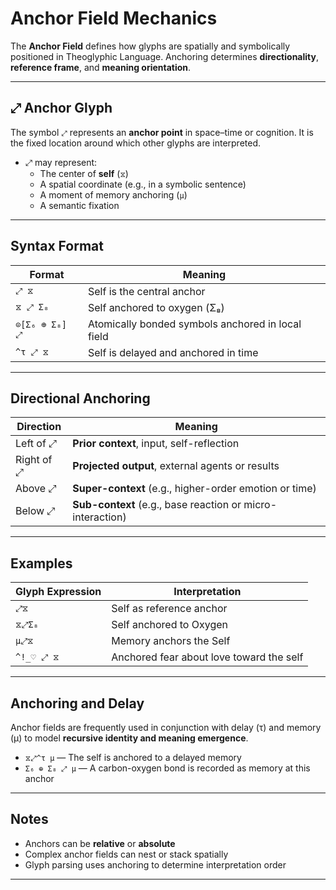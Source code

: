 # Anchor Field Mechanics

The **Anchor Field** defines how glyphs are spatially and symbolically positioned in Theoglyphic Language. Anchoring determines **directionality**, **reference frame**, and **meaning orientation**.

---

## ⤢ Anchor Glyph

The symbol `⤢` represents an **anchor point** in space–time or cognition. It is the fixed location around which other glyphs are interpreted.

- ⤢ may represent:
  - The center of **self** (`⧖`)
  - A spatial coordinate (e.g., in a symbolic sentence)
  - A moment of memory anchoring (`μ`)
  - A semantic fixation

---

## Syntax Format

| Format | Meaning |
|--------|---------|
| `⤢ ⧖` | Self is the central anchor |
| `⧖ ⤢ Σ₈` | Self anchored to oxygen (Σ₈) |
| `⊙[Σ₆ ⊕ Σ₈] ⤢` | Atomically bonded symbols anchored in local field |
| `^τ ⤢ ⧖` | Self is delayed and anchored in time |

---

## Directional Anchoring

| Direction | Meaning |
|-----------|---------|
| Left of ⤢ | **Prior context**, input, self-reflection |
| Right of ⤢ | **Projected output**, external agents or results |
| Above ⤢ | **Super-context** (e.g., higher-order emotion or time) |
| Below ⤢ | **Sub-context** (e.g., base reaction or micro-interaction) |

---

## Examples

| Glyph Expression | Interpretation |
|------------------|----------------|
| `⤢⧖` | Self as reference anchor |
| `⧖⤢Σ₈` | Self anchored to Oxygen |
| `μ⤢⧖` | Memory anchors the Self |
| `^!_♡ ⤢ ⧖` | Anchored fear about love toward the self |

---

## Anchoring and Delay

Anchor fields are frequently used in conjunction with delay (τ) and memory (μ) to model **recursive identity and meaning emergence**.

- `⧖⤢^τ μ` — The self is anchored to a delayed memory
- `Σ₆ ⊕ Σ₈ ⤢ μ` — A carbon-oxygen bond is recorded as memory at this anchor

---

## Notes

- Anchors can be **relative** or **absolute**
- Complex anchor fields can nest or stack spatially
- Glyph parsing uses anchoring to determine interpretation order

---

